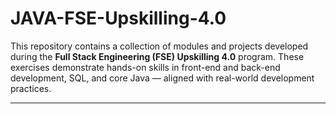 # JAVA-FSE-Upskilling-4.0

This repository contains a collection of modules and projects developed during the **Full Stack Engineering (FSE) Upskilling 4.0** program. These exercises demonstrate hands-on skills in front-end and back-end development, SQL, and core Java — aligned with real-world development practices.

---
